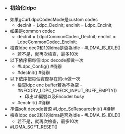 - ### 初始化ldpc
- 如果gCurLdpcCodecMode是custom codec
	- decInit = Ldpc_DecInit;
	  encInit = Ldpc_EncInit;
- 如果是common codec
	- decInit = LdpcCommonCodec_DecInit;
	  encInit = LdpcCommonCodec_EncInit;
- 檢查ldpc dec0和1的ldma是否為idle - #LDMA_IS_IDLE()
	- 若不是，就再次檢查，最多10次
- 以下依序把每個ldpc decode都做一次
	- #Ldpc_Config() #待辦
	- #decInit() #待辦
- 以下依序把每個實際存在的ch做一次
	- 檢查ldpc enc buffer若為不為空 - #NFCDRV_LDPC_CHECK_INPUT_BUFF_EMPTY()
		- 印出ch編號以及Encoder busy
	- #encInit() #待辦
- 準備soft decode資源 #Ldpc_SdResourceInit() #待辦
- 檢查ldpc dec0和1的ldma是否為idle - #LDMA_IS_IDLE()
	- 若不是，就再次檢查，最多10次
- #LDMA_SOFT_RESET()